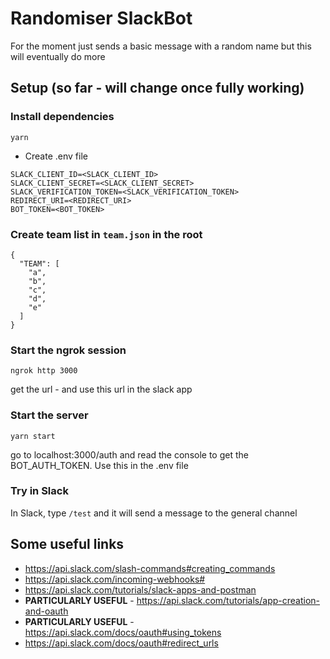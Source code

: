 # Randomiser SlackBot

For the moment just sends a basic message with a random name but this will eventually do more

## Setup (so far - will change once fully working)

### Install dependencies

  `yarn`

- Create .env file

```
SLACK_CLIENT_ID=<SLACK_CLIENT_ID>
SLACK_CLIENT_SECRET=<SLACK_CLIENT_SECRET>
SLACK_VERIFICATION_TOKEN=<SLACK_VERIFICATION_TOKEN>
REDIRECT_URI=<REDIRECT_URI>
BOT_TOKEN=<BOT_TOKEN>
```

### Create team list in `team.json` in the root

```
{
  "TEAM": [
    "a",
    "b",
    "c",
    "d",
    "e"
  ]
}
```

### Start the ngrok session

`ngrok http 3000`

get the url - and use this url in the slack app

### Start the server

`yarn start`

go to localhost:3000/auth and read the console to get the BOT_AUTH_TOKEN.  Use this in the .env file

### Try in Slack

In Slack, type `/test` and it will send a message to the general channel

## Some useful links

- https://api.slack.com/slash-commands#creating_commands
- https://api.slack.com/incoming-webhooks#
- https://api.slack.com/tutorials/slack-apps-and-postman
- **PARTICULARLY USEFUL** - https://api.slack.com/tutorials/app-creation-and-oauth
- **PARTICULARLY USEFUL** - https://api.slack.com/docs/oauth#using_tokens
- https://api.slack.com/docs/oauth#redirect_urls
